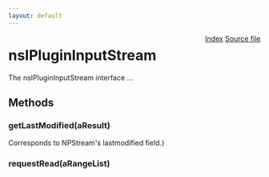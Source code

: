 ```yaml
---
layout: default
---
```

<div class='links' style='float:right'><a href="../index.html">Index</a>
<a href="http://dxr.mozilla.org/mozilla-central/source/dom/plugins/base/nsIPluginInputStream.idl">Source file</a>
</div>

# nsIPluginInputStream #
  
The nsIPluginInputStream interface ...  
  

## Methods ##

### getLastModified(aResult) ###
  
 Corresponds to NPStream's lastmodified field.)  
  

### requestRead(aRangeList) ###
